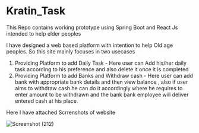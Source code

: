 # Kratin_Task
This Repo contains working prototype using Spring Boot and React Js intended to help elder peoples

I have designed a web based platform with intention to help Old age peoples.
So this site mainly focuses in two usecases 
1) Providing Platform to add Daily Task - Here user can Add his/her daily task according to his preference and also delete it once it is completed
2) Providing Platform to add Banks and Withdraw cash - Here user can add bank with appropriate bank details and then view balance , also if user aims to withdraw cash he can do it accordingly where he requires to enter amount to be withdrawn and the bank bank employee will deliver entered cash at his place.


Here I have attached Scrrenshots of website

![Screenshot (212)](https://user-images.githubusercontent.com/66965756/140648626-511eaa1c-7e92-49e6-b915-7ed399fe407d.png)
